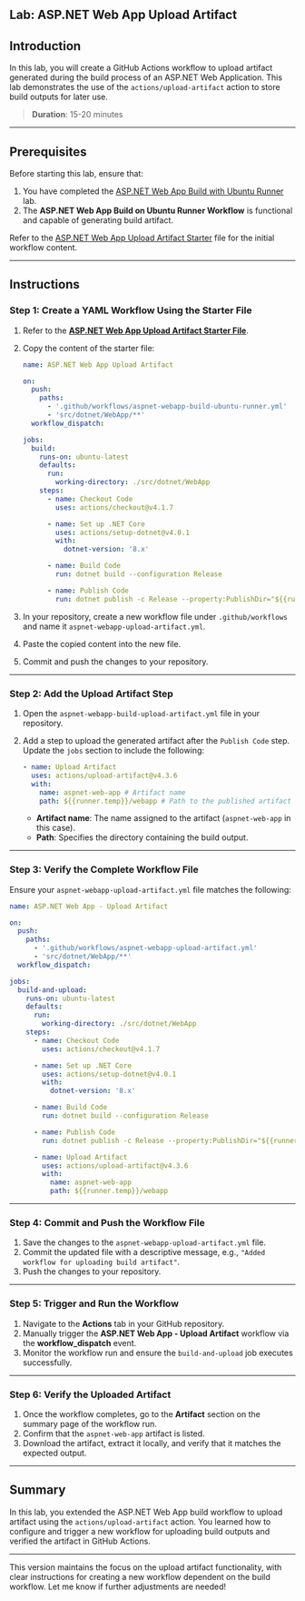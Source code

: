 ## Lab: ASP.NET Web App Upload Artifact

## Introduction

In this lab, you will create a GitHub Actions workflow to upload artifact generated during the build process of an ASP.NET Web Application. This lab demonstrates the use of the `actions/upload-artifact` action to store build outputs for later use.

> **Duration**: 15-20 minutes

---

## Prerequisites

Before starting this lab, ensure that:

1. You have completed the [ASP.NET Web App Build with Ubuntu Runner](./build-ubuntu-runner-lab.md) lab.
2. The **ASP.NET Web App Build on Ubuntu Runner Workflow** is functional and capable of generating build artifact.

Refer to the [ASP.NET Web App Upload Artifact Starter](./upload-artifact-starter.md) file for the initial workflow content.

---

## Instructions

### Step 1: Create a YAML Workflow Using the Starter File

1. Refer to the [**ASP.NET Web App Upload Artifact Starter File**](./upload-artifact-starter.md).
2. Copy the content of the starter file:

   ```yaml
   name: ASP.NET Web App Upload Artifact

   on:
     push:
       paths:
         - '.github/workflows/aspnet-webapp-build-ubuntu-runner.yml'
         - 'src/dotnet/WebApp/**'
     workflow_dispatch:

   jobs:
     build:
       runs-on: ubuntu-latest
       defaults:
         run:
           working-directory: ./src/dotnet/WebApp
       steps:
         - name: Checkout Code
           uses: actions/checkout@v4.1.7

         - name: Set up .NET Core
           uses: actions/setup-dotnet@v4.0.1
           with:
             dotnet-version: '8.x'

         - name: Build Code
           run: dotnet build --configuration Release

         - name: Publish Code
           run: dotnet publish -c Release --property:PublishDir="${{runner.temp}}/webapp"
   ```

3. In your repository, create a new workflow file under `.github/workflows` and name it `aspnet-webapp-upload-artifact.yml`.
4. Paste the copied content into the new file.
5. Commit and push the changes to your repository.

---

### Step 2: Add the Upload Artifact Step

1. Open the `aspnet-webapp-build-upload-artifact.yml` file in your repository.
2. Add a step to upload the generated artifact after the `Publish Code` step. Update the `jobs` section to include the following:

   ```yaml
   - name: Upload Artifact
     uses: actions/upload-artifact@v4.3.6
     with:
       name: aspnet-web-app # Artifact name
       path: ${{runner.temp}}/webapp # Path to the published artifact
   ```

   - **Artifact name**: The name assigned to the artifact (`aspnet-web-app` in this case).
   - **Path**: Specifies the directory containing the build output.

---

### Step 3: Verify the Complete Workflow File

Ensure your `aspnet-webapp-upload-artifact.yml` file matches the following:

```yaml
name: ASP.NET Web App - Upload Artifact

on:
  push:
    paths:
      - '.github/workflows/aspnet-webapp-upload-artifact.yml'
      - 'src/dotnet/WebApp/**'
  workflow_dispatch:

jobs:
  build-and-upload:
    runs-on: ubuntu-latest
    defaults:
      run:
        working-directory: ./src/dotnet/WebApp
    steps:
      - name: Checkout Code
        uses: actions/checkout@v4.1.7

      - name: Set up .NET Core
        uses: actions/setup-dotnet@v4.0.1
        with:
          dotnet-version: '8.x'

      - name: Build Code
        run: dotnet build --configuration Release

      - name: Publish Code
        run: dotnet publish -c Release --property:PublishDir="${{runner.temp}}/webapp"

      - name: Upload Artifact
        uses: actions/upload-artifact@v4.3.6
        with:
          name: aspnet-web-app
          path: ${{runner.temp}}/webapp
```

---

### Step 4: Commit and Push the Workflow File

1. Save the changes to the `aspnet-webapp-upload-artifact.yml` file.
2. Commit the updated file with a descriptive message, e.g., `"Added workflow for uploading build artifact"`.
3. Push the changes to your repository.

---

### Step 5: Trigger and Run the Workflow

1. Navigate to the **Actions** tab in your GitHub repository.
2. Manually trigger the **ASP.NET Web App - Upload Artifact** workflow via the **workflow_dispatch** event.
3. Monitor the workflow run and ensure the `build-and-upload` job executes successfully.

---

### Step 6: Verify the Uploaded Artifact

1. Once the workflow completes, go to the **Artifact** section on the summary page of the workflow run.
2. Confirm that the `aspnet-web-app` artifact is listed.
3. Download the artifact, extract it locally, and verify that it matches the expected output.

---

## Summary

In this lab, you extended the ASP.NET Web App build workflow to upload artifact using the `actions/upload-artifact` action. You learned how to configure and trigger a new workflow for uploading build outputs and verified the artifact in GitHub Actions.

---

This version maintains the focus on the upload artifact functionality, with clear instructions for creating a new workflow dependent on the build workflow. Let me know if further adjustments are needed!
